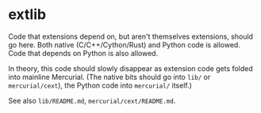 extlib
======

Code that extensions depend on, but aren't themselves extensions, should go here.
Both native (C/C++/Cython/Rust) and Python code is allowed. Code that depends on Python
is also allowed.

In theory, this code should slowly disappear as extension code gets folded into
mainline Mercurial. (The native bits should go into `lib/` or `mercurial/cext`),
the Python code into `mercurial/` itself.)

See also `lib/README.md`, `mercurial/cext/README.md`.
